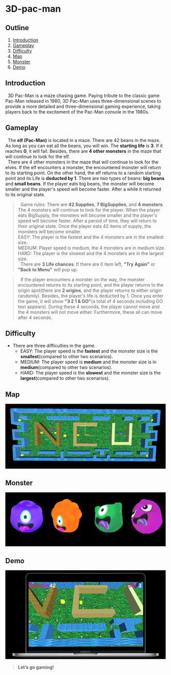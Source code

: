 # 3D-pac-man

## Outline
1. [Introduction](#Introduction)
2. [Gameplay](#Gameplay)
3. [Difficulty](#Difficulty)
4. [Map](#Map)
5. [Monster](#Monster)
6. [Demo](#Demo)

## Introduction
&nbsp;&nbsp;3D Pac-Man is a maze chasing game. Paying tribute to the classic game Pac-Man released in 1980, 3D Pac-Man uses three-dimensional scenes to provide a more detailed and three-dimensional gaming experience, taking players back to the excitement of the Pac-Man console in the 1980s.

## Gameplay
&nbsp;&nbsp;The **elf (Pac-Man)** is located in a maze. There are 42 beans in the maze. As long as you can eat all the beans, you will win. The **starting life** is **3**. If it reaches **0**, it will fail. Besides, there are **4 other monsters** in the maze that will continue to look for the elf.<br />
&nbsp;&nbsp;There are 4 other monsters in the maze that will continue to look for the elves. If the elf encounters a monster, the encountered monster will return to its starting point. On the other hand, the elf returns to a random starting point and its Life is **deducted by 1**. There are two types of beans: **big beans** and **small beans**. If the player eats big beans, the monster will become smaller and the player's speed will become faster. After a while it returned to its original state.

> &nbsp;&nbsp;Game rules: There are **42 Supplies**, **7 BigSupplies**, and **4 monsters**. The 4 monsters will continue to look for the player. When the player eats BigSupply, the monsters will become smaller and the player's speed will become faster. After a period of time, they will return to their original state. Once the player eats 42 items of supply, the monsters will become smaller.\
EASY: The player is the fastest and the 4 monsters are in the smallest size.\
MEDIUM: Player speed is medium, the 4 monsters are in medium size.\
HARD: The player is the slowest and the 4 monsters are in the largest size.\
&nbsp;&nbsp;There are **3 Life chances**. If there are 0 item left, **"Try Again"** or **"Back to Menu"** will pop up.

> &nbsp;&nbsp;If the player encounters a monster on the way, the monster encountered returns to its starting point, and the player returns to the origin spot(there are **2 origins**, and the player returns to either origin randomly). Besides, the player's life is deducted by 1.
Once you enter the game, it will show **"3 2 1 & GO"**(a total of 4 seconds including GO text appears).
During these 4 seconds, the player cannot move and the 4 monsters will not move either. Furthermore, these all can move after 4 seconds.


## Difficulty
* There are three difficulties in the game.
    * EASY: The player speed is the **fastest** and the monster size is the **smallest**(compared to other two scenarios).
    * MEDIUM: The player speed is **medium** and the monster size is in **medium**(compared to other two scenarios).
    * HARD: The player speed is the **slowest** and the monster size is the **largest**(compared to other two scenarios).

## Map
![image info](Assets/Material/map.PNG)

## Monster
![image info](Assets/Material/monster.png)

## Demo
![image info](Assets/Material/demo.PNG)
> **Let’s go gaming!**

